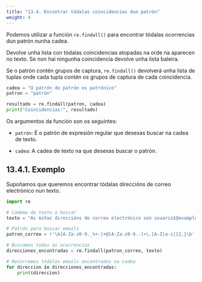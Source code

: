 ```yaml
---
title: "13.4. Encontrar tódalas coincidencias dun patrón"
weight: 4
---
```


Podemos utilizar a función `re.findall()` para encontrar tódalas ocorrencias dun patrón nunha cadea.

Devolve unha lista con tódalas coincidencias atopadas na orde na aparecen no texto. Se non hai ningunha coincidencia devolve unha lista baleira.

Se o patrón contén grupos de captura, `re.findall()` devolverá unha lista de tuplas onde cada tupla contén os grupos de captura de cada coincidencia.

```python
cadea = "O patrón do patrón es patrónico"
patron = "patrón"

resultado = re.findall(patron, cadea)
print("Coincidencias:", resultado)
```

Os argumentos da función son os seguintes:

- `patrón`: É o patrón de expresión regular que desexas buscar na cadea de texto.

- `cadea`: A cadea de texto na que desexas buscar o patrón.

## 13.4.1. Exemplo

Supoñamos que queremos encontrar tódalas direccións de correo electrónico nun texto.


```python
import re

# Cadema de texto a buscar
texto = "As miñas direccións de correo electrónico son usuario1@example.com e usuario2@example.com."

# Patrón para buscar emails
patron_correo = r'\b[A-Za-z0-9._%+-]+@[A-Za-z0-9.-]+\.[A-Z|a-z]{2,}\b'

# Buscamos todas as ocurrencias
direcciones_encontradas = re.findall(patron_correo, texto)

# Recorremos tódolos emails encontrados na cadea 
for direccion in direcciones_encontradas:
    print(direccion)
```
